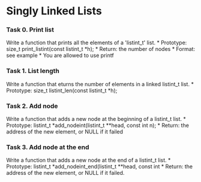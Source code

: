 # Singly Linked Lists
### Task 0. Print list
Write a function that prints all the elements of a 'listint_t' list.
	* Prototype: size_t print_listint(const listint_t *h);
	* Return: the number of nodes
	* Format: see example
	* You are allowed to use printf

### Task 1. List length
Write a function that eturns the number of elements in a linked listint_t list.
	* Prototype: size_t listint_len(const listint_t *h);

### Task 2. Add node
Write a function that adds a new node at the beginning of a listint_t list.
	* Prototype: listint_t *add_nodeint(listint_t **head, const int n);
	* Return:  the address of the new element, or NULL if it failed

### Task 3. Add node at the end
Write a function that adds a new node at the end of a listint_t list.
	* Prototype: listint_t *add_nodeint_end(listint_t \*\*head, const int 
	* Return: the address of the new element, or NULL if it failed.
